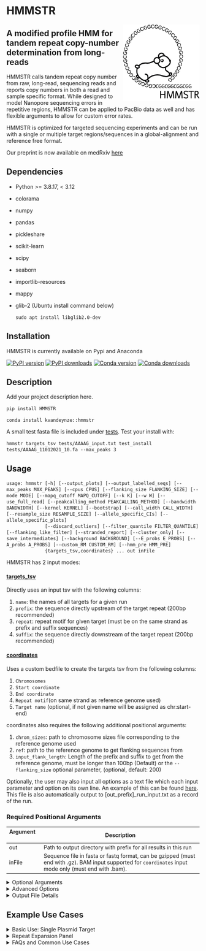# HMMSTR
<picture>
  <source media="(prefers-color-scheme: dark)" srcset="images/hmmstr_white_fill_360.png">
  <img alt="Text changing depending on mode. Light: 'So light!' Dark: 'So dark!'" src="images/HMMSTR_logo.png" width="200cm" height="200cm" align="right">
</picture>

## A modified profile HMM for tandem repeat copy-number determination from long-reads
HMMSTR calls tandem repeat copy number from raw, long-read, sequencing reads and reports copy numbers in both a read and sample specific format. While designed to model Nanopore sequencing errors in repetitive regions, HMMSTR can be applied to PacBio data as well and has flexible arguments to allow for custom error rates.

HMMSTR is optimized for targeted sequencing experiments and can be run with a single or multiple target regions/sequences in a global-alignment and reference free format.

Our preprint is now available on medRxiv [here](https://www.medrxiv.org/content/10.1101/2024.05.01.24306681v1)
## Dependencies
* Python >= 3.8.17, < 3.12
* colorama
* numpy
* pandas
* pickleshare
* scikit-learn
* scipy
* seaborn
* importlib-resources
* mappy

* glib-2 (Ubuntu install command below)
  ```
  sudo apt install libglib2.0-dev
  ```

## Installation
HMMSTR is currently available on Pypi and Anaconda

[![PyPI version](https://img.shields.io/pypi/v/HMMSTR.svg)](https://pypi.org/project/HMMSTR/)
[![PyPI downloads](https://img.shields.io/pypi/dm/HMMSTR.svg)](https://pypi.org/project/HMMSTR/)
[![Conda version](https://img.shields.io/conda/vn/conda-forge/HMMSTR.svg)](https://anaconda.org/kvandeynze/hmmstr)
[![Conda downloads](https://img.shields.io/conda/dn/conda-forge/HMMSTR.svg)](https://anaconda.org/kvandeynze/hmmstr)

## Description

Add your project description here.
```
pip install HMMSTR
```
```
conda install kvandeynze::hmmstr
```
A small test fasta file is included under [tests](tests/). Test your install with:
```
hmmstr targets_tsv tests/AAAAG_input.txt test_install tests/AAAAG_11012021_10.fa --max_peaks 3
```
## Usage
```
usage: hmmstr [-h] [--output_plots] [--output_labelled_seqs] [--max_peaks MAX_PEAKS] [--cpus CPUS] [--flanking_size FLANKING_SIZE] [--mode MODE] [--mapq_cutoff MAPQ_CUTOFF] [--k K] [--w W] [--use_full_read] [--peakcalling_method PEAKCALLING_METHOD] [--bandwidth BANDWIDTH] [--kernel KERNEL] [--bootstrap] [--call_width CALL_WIDTH] [--resample_size RESAMPLE_SIZE] [--allele_specific_CIs] [--allele_specific_plots]
              [--discard_outliers] [--filter_quantile FILTER_QUANTILE] [--flanking_like_filter] [--stranded_report] [--cluster_only] [--save_intermediates] [--background BACKGROUND] [--E_probs E_PROBS] [--A_probs A_PROBS] [--custom_RM CUSTOM_RM] [--hmm_pre HMM_PRE]
              {targets_tsv,coordinates} ... out inFile
```

HMMSTR has 2 input modes:
#### [targets_tsv](examples/example_input.tsv)

Directly uses an input tsv with the following columns:
1. `name`: the names of all targets for a given run
2. `prefix`: the sequence directly upstream of the target repeat (200bp recommended)
3. `repeat`: repeat motif for given target (must be on the same strand as prefix and suffix sequences)
4. `suffix`: the sequence directly downstream of the target repeat (200bp recommended)
    
#### [coordinates](panel_target_inputs/final_daTR_coords_disease_abb.txt)

Uses a custom bedfile to create the targets tsv from the following columns:
1. `Chromosomes`
2. `Start coordinate`
3. `End coordinate`
4. `Repeat motif`(on same strand as reference genome used)
5. `Target name` (optional, if not given name will be assigned as chr:start-end)

coordinates also requires the following additional positional arguments:
1. `chrom_sizes`: path to chromosome sizes file corresponding to the reference genome used
2. `ref`: path to the reference genome to get flanking sequences from
3. `input_flank_length`: Length of the prefix and suffix to get from the reference genome, must be longer than 100bp (Default) or the ```--flanking_size``` optional parameter, (optional, default: 200)


Optionally, the user may also input all options as a text file which each input parameter and option on its own line. An example of this can be found [here](examples/multi_test_run_input.txt). This file is also automatically output to [out_prefix]_run_input.txt as a record of the run.
### Required Positional Arguments
|  Argument &nbsp; &nbsp; &nbsp; | Description |
|---|---|
|out| Path to output directory with prefix for all results in this run|
|inFile| Sequence file in fasta or fastq format, can be gzipped (must end with .gz). BAM input supported for `coordinates` input mode only (must end with .bam).|
<details>
  <summary> Optional Arguments </summary>
  
### Optional Arguments
| Argument &nbsp; &nbsp; &nbsp; &nbsp; &nbsp; &nbsp; &nbsp; &nbsp; &nbsp; &nbsp; &nbsp; &nbsp; &nbsp; &nbsp; &nbsp;| Description |
|---|---|
|--cpus| Maximum number of CPUs to use during read processing step (default: half of available CPUs)|
|--use_full_read| If passed, HMMSTR will use the full read sequence to predict copy number instead of subsetting each read based on flanking sequence alignment. Optimal for runs where the repeat is close to the end or start of the reads consistently (ie when running on PCR products where primers are relatively close to the repeat of interest)|


### Model Size
|  Argument &nbsp; &nbsp; &nbsp; &nbsp; &nbsp; &nbsp;  &nbsp; &nbsp; &nbsp;  &nbsp; &nbsp; &nbsp;| Description |
|---|---|
|--flanking_size| Integer designating the number of bases flanking the repeat to encode in the model. Must be shorter or equal in length to given prefix and suffix. Note: significant increases in flanking size will increase runtime but may increase accuracy in low complexity regions. Longer flanking sequences are recommended for regions with high similarity with respect to sequence directly flanking the repeat (default: 100, 100-200 recommended for highly repetitive regions, 30 for increased speed)|


### Alignment Options
|  Argument &nbsp; &nbsp; &nbsp; | Description |
|---|---|
|--mode| Mode used by mappy. map-ont (Nanopore), pb (PacBio), or sr (short accurate reads, use for short flanking sequence input) (default: map-ont)|
|--mapq_cutoff| MapQ cutoff for prefix and suffix (default: 30, range: 0-60)|

### Peak-calling Options
|  Argument &nbsp; &nbsp; &nbsp; &nbsp; &nbsp; &nbsp; &nbsp; &nbsp; &nbsp; &nbsp; &nbsp; &nbsp;| Description |
|---|---|
|--max_peaks| Integer designating the maximum number of alleles to call for a given run (default: 2)|
|--peakcalling_method| Used to override the default peak calling pipeline. Options include: gmm, kde, kde_throw_outliers (default:auto, HMMSTR chooses the best method based on the distribution of copy numbers per target)|
|--discard_outliers| If passed, outliers per read-level copy number will be discarded based on quantile. If ```--filter_quantile``` not set, reads exceding the top and bottom quantile (0.25) will be discarded and marked as outliers in outputs|
|--filter_quantile| Float designating quantile of count frequency to discard when filtering outliers (default: 0.25)
|--flanking_like_filter| If passed, outliers determined by the likelihood of the flanking sequence will be filtered. This is an additional filter for off-targets or low quality reads|

#### KDE Options
|  Argument &nbsp; &nbsp; &nbsp; | Description |
|---|---|
| --bandwidth | Bandwidth to use for KDE. It is recommended to use the default scott method, especially when there is no expectation for the distribution of repeat lengths.|
| --kernel | Kernel to use for the KDE. Default is gaussian, allows for other kernels if testing different distributions is desired.|


### Output Options
|  Argument &nbsp; &nbsp; &nbsp; | Description |
|---|---|
| --output_plots | output supporting reads histogram showing how many reads were assigned to each repeat copy number per target in a single run as well as the model of best fit|
| --bootstrap | Boolean designating to output bootstraped confidence intervals for allele calls. By default, the samples are drawn from the full dataset regardless of allele.|
| --output_labelled_seqs | Output the model path through prefix, repeat, and suffix identified per read as context_labelled.txt per target. This is useful for inspecting repeat sequences as well as how well your model fit your target of interest.|
| --stranded_report | If set, genotypes are called for each strand separately and strand bias is reported if found.|

#### Bootstrapping Options
|  Argument &nbsp; &nbsp; &nbsp;  &nbsp; &nbsp; &nbsp; &nbsp; &nbsp; &nbsp;| Description |
|---|---|
|--call_width| Decimal percentage designating confidence interval width to calculate in bootstrapping (default: 0.95)|
|--resample_size| Number of times to resample the repeat copy number distribution during bootstrapping (default:100)|
|--allele_specific_CIs| Output allele-specific bootstrapped confidence intervals. This process separates data by assigned alleles before sampling.|
|--allele_specific_plots| Output allele-specific histograms with model of best fit. Helpful when visualizing alleles with significantly different support|
</details>
<details>
<summary> Advanced Options </summary>
  
### Advanced Options
#### Custom Model Parameter Options
Optional tsv inputs to set custom model parameters.
|  Argument &nbsp; &nbsp; &nbsp; | Description |
|---|---|
|--background| TSV with custom background frequencies to encode in genome states (example [here](examples/custom_background_example.txt)|
|--E_probs| TSV with custom emission probabilities to be encoded in match states. These should correspond to the expected mismatch rate (example [here](examples/custom_emission_example.txt))|
|--A_probs| TSV with custom transition probibilities to be encoded in the model. Column names in "P_xy" format such that 'x' is the first state type and 'y' is the state type 'x' transitions to (example [here](examples/custom_transitions_example.txt))|
|--custom_RM| TSV with columns corresponding to a given postion in the repeat motif and rows corresponding to possible nucleotides (and deletion character ''). This is used to designate custom nucleotide occupancy per position in a given motif in case of known mosaicism (ie AAGGG vs AAAAG at the CANVAS locus). Note: this matrix will be applied to all models in a given run, it is advised you only use it in single target runs (example [here](examples/custom_RM_example.txt))|

#### Advanced Alignment Options
Parameters to pass to Mappy during alignment step
|  Argument &nbsp; &nbsp; &nbsp; | Description |
|---|---|
|--k| Integer designating kmer parameter to be passed to mappy (see mappy documentation)|
|--w| Window parameter to be passed to mappy (see mappy documentation)|

#### Debug Options
Parameters to use to test different clustering methods on your data
|  Argument &nbsp; &nbsp; &nbsp; | Description |
|---|---|
| --save_intermediates | Flag designating to save intermediate files including model inputs, raw count files, and state sequence files. NOTE: raw count files are required to recall alleles without rerunning the counting algorithm, see ```--cluster_only```|
| --cluster_only | Only run peak calling step on existing raw repeat copy counts data ```'out''target_name'_counts.txt```. NOTE: Must use the same output and target names as the run that produced the counts files.|
</details>

<details>
  <summary> Output File Details </summary>

  ### Output File Details
  There are two tsv files output by HMMSTR by default, a description of the columns included in both are as follows:
  #### [*_genotype_calls.tsv](examples/example_genotype_calls.tsv)
  This file has one row per target in the given input
  1. `name`: name of the target designated by input
  2. `A1:median`: median repeat copy number of allele one
  3. `A1:mode` : mode repeat copy number of allele one
  4. `A1:SD` : standard deviation of the allele one cluster
  5. `A1:supporting_reads` : the number of reads assigned to allele 1
  6. `num_supporting_reads`: total number of reads assigned to any allele
  7. `bandwidth`: if KDE was used for peak calling, the bandwidth selected will display here, otherwise it is set to -1.0
  8. `peak_calling_method`: which peak caller was used for a given target

  Note: All allele specific columns will repeat up to the `max_peaks` parameter set by input

  #### [*read_assignments.tsv](examples/example_read_assignments.tsv)
  This file has one row for every target a given read was assigned to, thus if a read is assigned to multiple targets it will show up multiple times
  1. `name`: name of target given read was assigned to
  2. `read_id`: id of the read
  3. `strand`: the strand of the read relative to the input sequence or reference
  4. `align_score`: combined mapq of prefix and suffix sequences
  5. `neg_log_likelihood`: the negative-log-likelihood of the Viterbi path the read takes through the target model. Note: this is for the subsetted read in the default case, not the full read sequence
  6. `subset_likelihood`: the negative-log-likelihood of the sequence labelled as prefix, repeat, and suffix states
  7. `repeat_likelihood`: the negative-log-likelihood of the identified repeat sequence
  8. `repeat_start`: the start index of the repeat relative to the full input read string
  9. `repeat_end`: the end index of the repeat relative to the full input read string
  10. `align_start`: the start index of the start of the upstream alignment (either prefix or suffix dependent on the strand)
  11. `align_end`: the end index of the end of the downstream alignment (either prefix or suffix dependent on the strand)
  12. `counts`: the number of repeat copies called in the given read
  13. `freq`: the frequency of the copy number for the assigned target
  14. `cluster_assignments`: which allele the given read was assigned to during peak calling
  15. `outlier`: boolean designating if the given read was discarded before peak calling due to exceeding the IQR of the data (if applicable, will always be False if --discard_outliers not passed)
  16. `peak_calling_method`: the peak calling method used to assign the read to its allele

  </details>

## Example Use Cases
<details>
  <summary> Basic Use: Single Plasmid Target </summary>
  
### Basic Use: Single Plasmid Target
Here, we run HMMSTR on a sequence file containing nanopore reads from a plasmid construct with variable copies of an AAAAG repeat motif. Since these are plasmid contructs, we wrote our input tsv file [AAAAG_input.txt](tests/AAAAG_input.txt) by setting the prefix column to the 200bp upstream sequnce directly flanking the AAAAG repeat from the known backbone sequence and set the suffix column with the downstream flanking sequence. For this example, we will use all default parameters with the exception of ```--output_plots```, ```--max_peaks```, and ```--output_labelled_seqs```.
```
hmmstr targets_tsv AAAAG_input.txt ./tutorial_1 AAAAG_11012021_3000_sample.fasta --max_peaks 3 --output_plots --output_labelled_seqs
```
##### Default Outputs
1. ```tutorial_1_genotype_calls.tsv```: TSV containing final allele calls per target
2. ```tutorial_1_read_assignments.tsv```: TSV containing read level statistics and coordinates, copy number predictions, and allele assignments
3. ```tutorial_1_run_parameters.txt```: Text file with all parameters used in the run in "parameter : value" format including default values.
4. ```tutorial_1_run_input.txt```: Text file with all inputs in the format compatible with running HMMSTR with a file input, that is, one input parameter per line in the same format as the command line version. This file can be used to reproduce the run or used as a record of the run.

##### Optional Outputs
The following are output to a directory with suffix "_labelled_seqs
1. ```AAAAG_context_labeled.txt```: (Optional) Text file contianing repeat sequence and flanking context sequence colored by the optimal state path along with the read name and strand. This can be viewed on the command line. This is helpful when determining if the prefix/suffix you inputted are well fit to the repeat of interest and can help in debugging your inputs. This file is produced for each input target.

The following are output to a directory with suffix "_plots"
1. ```tutorial_1AAAAGpeaks.pdf```: (Optional) Supporting read histogram displayed with the model of best fit as a density plot -- GMM or KDE depending on the peak caller chosen.
2. ```tutorial_1AAAAGAIC_BIC.pdf```: (Optional) If GMM chosen, the AIC and BIC are plot and outputted here. These metrics are used to determine the most likely number of clusters.
3. ```tutorial_1AAAAG_supporting_reads_hist.pdf```: (Optional) Raw supporting read histogram, copy number by number of supporting reads.

Below is an example of the *context_labeled.txt files:
![context labeled example](images/AAAAG_example_context_labelled.jpg)
* Red rectangles represent deletions, green represents insertions, bases labeled as in the repeat sequence are white and the prefix and suffix are in grey

#### The following plots are produced by the given command:

Supporting read histogram
![AAAAG example supporting read histogram](images/tutorial_1AAAAG_supporting_reads_hist.jpg)
Model of best fit -- GMM
![AAAAG example model of best fit](images/tutorial_1AAAAGpeaks.jpg)
AIC/BIC plot
![AAAAG example AIC/BIC](images/tutorial_1AAAAGAIC_BIC.jpg)

If the same command is run with the KDE ```--peakcalling_method``` option, the model of best fit plot would be the following:
```
hmmstr targets_tsv AAAAG_input.txt ./tutorial_1 AAAAG_11012021_3000_sample.fasta --max_peaks 3 --output_plots --peakcalling_method kde
```
![KDE model of best fit](images/tutorial_1_kdeAAAAG_KDE.jpg)

### Including allele specific output plots and confidence intervals
HMMSTR also includes options to visualize per-read copy number prediction distributions in an allele-specific format. Below is how we would use HMMSTR to output these plots as well as allele-specific confidence intervals. Note: these confidence intervals are produced by bootstrapping the median of a given allele with 100 resamples.
```
hmmstr targets_tsv AAAAG_input.txt ./tutorial_1 AAAAG_11012021_3000_sample.fasta --output_plots --max_peaks 3 --bootstrap --resample_size 100 --allele_specific_CIs --allele_specific_plots
```
Allele 1           |  Allele 2           |  Allele 3
:-------------------------:|:-------------------------:|:-------------------------:
![](images/tutorial_1_allele_specificAAAAGallele_1.jpg)  |  ![](images/tutorial_1_allele_specificAAAAGallele_2.jpg)  |  ![](images/tutorial_1_allele_specificAAAAGallele_3.jpg)
(30.0, 30.0) | (58.0, 59.0) | (16.0, 16.0)

 </details>
 <details>
   <summary> Repeat Expansion Panel </summary>
   
   ### Repeat Expansion Panel
   HMMSTR was designed as a companion tandem repeat caller for our repeat expansion panel as described in our [manuscript](https://www.medrxiv.org/content/10.1101/2024.05.01.24306681v1). Below is an example of how to run one set of our targets in ```coordinates```.

   Run with ```coordinates``` input and all default parameters except ```--mapq_cutoff``` (we want to be strict with reads we accept)
   ```
hmmstr coordinates $TARGET_COORDS $CHR_SIZES $REF $OUT $INFILE --mapq_cutoff 60
  ```
This run will also produce the accompanying input file for future ```target_tsv``` runs under the output directory and prefix as ```_inputs.tsv```

One caveat you may run into is exceedingly low (1-2 reads) or unbalanced coverage across expanded alleles in an expansion positive sample. In this case, HMMSTR may discard the expanded allele if either ```--discard_outliers``` or ```--peakcalling_method kde_throw_outliers``` are passed. To account for this, it is recommended that in these cases you do not use either of these modes but rather override the default peak caller as follows:
```
hmmstr coordinates $TARGET_COORDS $CHR_SIZES $REF $OUT $INFILE --mapq_cutoff 60 --peakcalling_method gmm
```
This will ensure the entire dataset is considered during genotyping. Note: this will also result in an increase of false heterozygous calls for homozygous regions. If you wish to have high accuracy for both expanded alleles and homozygotes, consider running HMMSTR with both settings on the same sequence file.

If there is sufficient coverage across all alleles in the run, this is not an issue.
   
 </details>

 <details>
<summary>
  FAQs and Common Use Cases
</summary>
   
1. Why use one peak calling method over another?
   - Auto (default): The default peak caller will automatically designate a method per target based on the distribution of the data. This assumes that you have enough coverage across all alleles.
   - KDE: The Kernel Density peakcaller differentiates heterozygous and homozygous alleles better than the GMM peak caller; however, it is more easily skewed by outliers if used without discarding outliers. KDE is also better at separating data into independent distributions in cases with high noise.
   - GMM: The Gaussian mixture model peakcaller is more robust to outliers and uneven coverage across alleles. We recommend this option be used if you want higher sensitivity to detecting expanded alleles at low coverage and are less concerned about resolving heterozygous vs homozygous alleles with low copy number separation.
2. Median vs mode allele calls:
   - HMMSTR reports both the mode and median of the allele distribution. We report both because depending on the distribution of your data, one may be more accurate. As a general rule of thumb, the mode call will be more accurate at higher depths (>30x coverage per allele) while the median will be more accurate and consistent at lower coverage. Usually these metrics will be very similar if not the same, however if there is a significant difference, consider checking the supporting read histogram to make a more informed decision.
4. Can I run HMMSTR on PCR-amplified data?
   - Yes! Depending on the location of the primers used in the experiment, you may need to adjust HMMSTR parameters to account for short flanking sequence. To account for this, we have used these parameters in our analysis of amplicon data:
   ``` 
   hmmstr targets_tsv [Input tsv] [Output prefix] [Infile] --mapq_cutoff 0 --mode sr --k 6 --w 2 --use_full_read --flanking_size 50
   ```
6. Can I run HMMSTR on whole genome sequencing data?
   - HMMSTR is designed for targeted sequencing data and is not optimized for WGS data. However, if you would like to use HMMSTR to genotype specific targets from a WGS dataset we recommend you use `coordinates` in combination with a pre-aligned BAM file as input. This allows for more rigorous target assignment and limits off target genotyping.
7. How can I call copy number estimates from non-spanning/soft clip reads?
   - While a core requirement of the HMMSTR algorithm is detecting unique flanking sequence, you can obtain copy number estimates from soft clipped reads using HMMSTR following our methods in our [manuscript](https://www.medrxiv.org/content/10.1101/2024.05.01.24306681v1). Put briefly, you can arrange your inputs to target one flanking region and allow the second flanking region to end in the expected repeat. Note that this procedure will yield a rough estimate and we do plan to incorporate a more rigorous mode for non-spanning read estimates in future iterations.
8. Can I use HMMSTR to recover motif composition?
   - HMMSTR does not currently concurrently derive motif composition, however it can be used in conjunction with other motif decomposition softwares and we do so in our in-house processing pipeline. HMMSTR returns the position of the tandem repeat in each read as well as per-read allele assignments which allows for downstream analysis on the repeat sequences.
9. I want to make my own visualizations, how can I do this from HMMSTR outputs?
   - All of the default visualizations are made from the outputs reported in the *_read_assignemnts.tsv file, you can use this to make your own custom figures
 </details>
